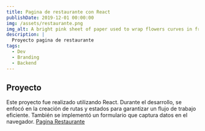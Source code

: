 ```yaml
---
title: Pagina de restaurante con React
publishDate: 2019-12-01 00:00:00
img: /assets/restaurante.png
img_alt: A bright pink sheet of paper used to wrap flowers curves in front of rich blue background
description: |
  Proyecto pagina de restaurante 
tags:
  - Dev
  - Branding
  - Backend
---
```

## Proyecto
Este proyecto fue realizado utilizando React. Durante el desarrollo, se enfocó en la creación de rutas y estados para garantizar un flujo de trabajo eficiente. También se implementó un formulario que captura datos en el navegador.
<a href="https://fluffy-rolypoly-74ec9a.netlify.app">Pagina Restaurante</a>

